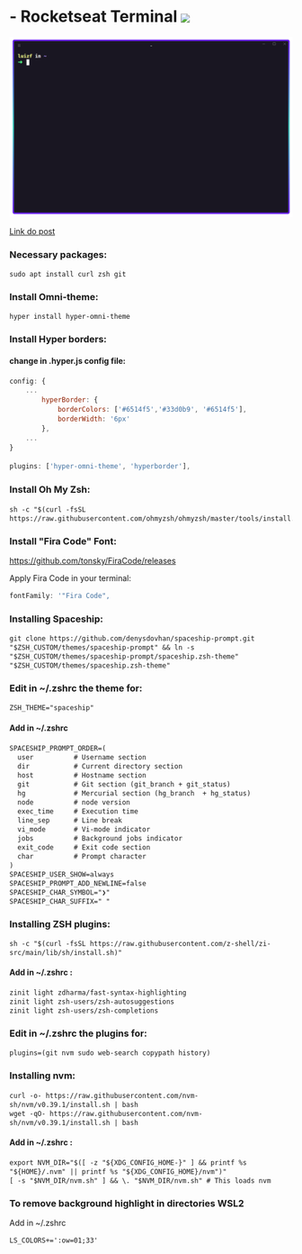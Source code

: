 # - Rocketseat Terminal <img align="center" width="40" src="./images/favicon.ico">

<p align="center" > <img src="./images/terminal1.png"> </p>

<a href="https://blog.rocketseat.com.br/terminal-com-oh-my-zsh-spaceship-dracula-e-mais/">Link do post</a>


### Necessary packages:
```console
sudo apt install curl zsh git
```

### Install Omni-theme:
```console
hyper install hyper-omni-theme
```

### Install Hyper borders: 
#### change in .hyper.js config file:
```javascript
config: {
    ...
        hyperBorder: {
            borderColors: ['#6514f5','#33d0b9', '#6514f5'],
            borderWidth: '6px'
        },
    ...
}

plugins: ['hyper-omni-theme', 'hyperborder'],
```

### Install Oh My Zsh:
```console
sh -c "$(curl -fsSL https://raw.githubusercontent.com/ohmyzsh/ohmyzsh/master/tools/install.sh)"
```

### Install "Fira Code" Font:

https://github.com/tonsky/FiraCode/releases

Apply Fira Code in your terminal:
```javascript
fontFamily: '"Fira Code",
```

### Installing Spaceship:

```console
git clone https://github.com/denysdovhan/spaceship-prompt.git "$ZSH_CUSTOM/themes/spaceship-prompt" && ln -s "$ZSH_CUSTOM/themes/spaceship-prompt/spaceship.zsh-theme" "$ZSH_CUSTOM/themes/spaceship.zsh-theme"
```
### Edit in ~/.zshrc the theme for:

```console
ZSH_THEME="spaceship"
```

#### Add in ~/.zshrc

```console
SPACESHIP_PROMPT_ORDER=(
  user          # Username section
  dir           # Current directory section
  host          # Hostname section
  git           # Git section (git_branch + git_status)
  hg            # Mercurial section (hg_branch  + hg_status)
  node          # node version
  exec_time     # Execution time
  line_sep      # Line break
  vi_mode       # Vi-mode indicator
  jobs          # Background jobs indicator
  exit_code     # Exit code section
  char          # Prompt character
)
SPACESHIP_USER_SHOW=always
SPACESHIP_PROMPT_ADD_NEWLINE=false
SPACESHIP_CHAR_SYMBOL="❯"
SPACESHIP_CHAR_SUFFIX=" "
```

### Installing ZSH plugins:

```console
sh -c "$(curl -fsSL https://raw.githubusercontent.com/z-shell/zi-src/main/lib/sh/install.sh)"
```

#### Add in ~/.zshrc :

```console
zinit light zdharma/fast-syntax-highlighting
zinit light zsh-users/zsh-autosuggestions
zinit light zsh-users/zsh-completions
```

### Edit in ~/.zshrc the plugins for:

```console
plugins=(git nvm sudo web-search copypath history)
```

### Installing nvm:
```console
curl -o- https://raw.githubusercontent.com/nvm-sh/nvm/v0.39.1/install.sh | bash
wget -qO- https://raw.githubusercontent.com/nvm-sh/nvm/v0.39.1/install.sh | bash
```
#### Add in ~/.zshrc :

```console
export NVM_DIR="$([ -z "${XDG_CONFIG_HOME-}" ] && printf %s "${HOME}/.nvm" || printf %s "${XDG_CONFIG_HOME}/nvm")"
[ -s "$NVM_DIR/nvm.sh" ] && \. "$NVM_DIR/nvm.sh" # This loads nvm
```

### To remove background highlight in directories WSL2
Add in ~/.zshrc
```console
LS_COLORS+=':ow=01;33'
```

